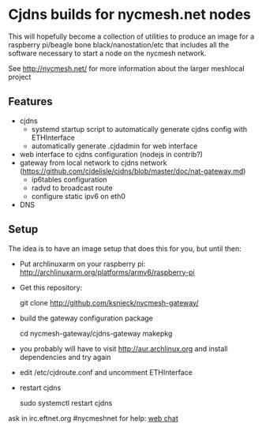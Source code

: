 # Cjdns builds for nycmesh.net nodes

This will hopefully become a collection of utilities to produce an image for a raspberry pi/beagle bone black/nanostation/etc that includes all the software necessary to start a node on the nycmesh network.

See http://nycmesh.net/ for more information about the larger meshlocal project

## Features
* cjdns
    * systemd startup script to automatically generate cjdns config with ETHInterface
    * automatically generate .cjdadmin for web interface
* web interface to cjdns configuration (nodejs in contrib?)
* gateway from local network to cjdns network (https://github.com/cjdelisle/cjdns/blob/master/doc/nat-gateway.md)
    * ip6tables configuration
    * radvd to broadcast route
    * configure static ipv6 on eth0
* DNS

## Setup
The idea is to have an image setup that does this for you, but until then:
+ Put archlinuxarm on your raspberry pi: http://archlinuxarm.org/platforms/armv6/raspberry-pi
+ Get this repository:

    git clone http://github.com/ksnieck/nycmesh-gateway/

+ build the gateway configuration package

    cd nycmesh-gateway/cjdns-gateway
    makepkg

+ you probably will have to visit http://aur.archlinux.org and install dependencies and try again
+ edit /etc/cjdroute.conf and uncomment ETHInterface
+ restart cjdns

    sudo systemctl restart cjdns

ask in irc.eftnet.org #nycmeshnet for help: [web chat](http://client03.chat.mibbit.com/?channel=%23nycmeshnet&server=irc.umich.edu)

